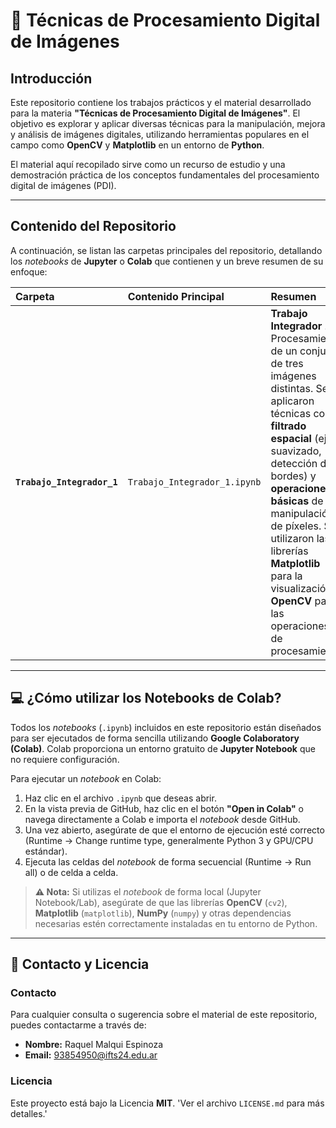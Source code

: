 # 📸 Técnicas de Procesamiento Digital de Imágenes

## Introducción

Este repositorio contiene los trabajos prácticos y el material desarrollado para la materia **"Técnicas de Procesamiento Digital de Imágenes"**. El objetivo es explorar y aplicar diversas técnicas para la manipulación, mejora y análisis de imágenes digitales, utilizando herramientas populares en el campo como **OpenCV** y **Matplotlib** en un entorno de **Python**.

El material aquí recopilado sirve como un recurso de estudio y una demostración práctica de los conceptos fundamentales del procesamiento digital de imágenes (PDI).

---

## Contenido del Repositorio

A continuación, se listan las carpetas principales del repositorio, detallando los *notebooks* de **Jupyter** o **Colab** que contienen y un breve resumen de su enfoque:

| Carpeta | Contenido Principal | Resumen |
| :--- | :--- | :--- |
| **`Trabajo_Integrador_1`** | `Trabajo_Integrador_1.ipynb` | **Trabajo Integrador 1:** Procesamiento de un conjunto de tres imágenes distintas. Se aplicaron técnicas como **filtrado espacial** (ej. suavizado, detección de bordes) y **operaciones básicas** de manipulación de píxeles. Se utilizaron las librerías **Matplotlib** para la visualización y **OpenCV** para las operaciones de procesamiento. |


---

## 💻 ¿Cómo utilizar los Notebooks de Colab?

Todos los *notebooks* (`.ipynb`) incluidos en este repositorio están diseñados para ser ejecutados de forma sencilla utilizando **Google Colaboratory (Colab)**. Colab proporciona un entorno gratuito de **Jupyter Notebook** que no requiere configuración.

Para ejecutar un *notebook* en Colab:

1.  Haz clic en el archivo `.ipynb` que deseas abrir.
2.  En la vista previa de GitHub, haz clic en el botón **"Open in Colab"** o navega directamente a Colab e importa el *notebook* desde GitHub.
3.  Una vez abierto, asegúrate de que el entorno de ejecución esté correcto (Runtime $\rightarrow$ Change runtime type, generalmente Python 3 y GPU/CPU estándar).
4.  Ejecuta las celdas del *notebook* de forma secuencial (Runtime $\rightarrow$ Run all) o de celda a celda.

> **⚠️ Nota:** Si utilizas el *notebook* de forma local (Jupyter Notebook/Lab), asegúrate de que las librerías **OpenCV** (`cv2`), **Matplotlib** (`matplotlib`), **NumPy** (`numpy`) y otras dependencias necesarias estén correctamente instaladas en tu entorno de Python.

---

## 📧 Contacto y Licencia

### Contacto

Para cualquier consulta o sugerencia sobre el material de este repositorio, puedes contactarme a través de:

* **Nombre:** Raquel Malqui Espinoza
* **Email:** 93854950@ifts24.edu.ar

### Licencia

Este proyecto está bajo la Licencia **MIT**.
'Ver el archivo `LICENSE.md` para más detalles.'
